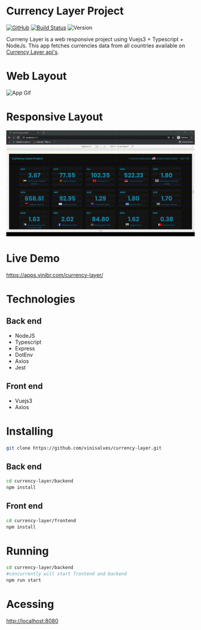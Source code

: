 # Currency Layer Project

[![GitHub](https://img.shields.io/github/license/vinisalves/currency-layer)](https://github.com/vinisalves/currency-layer/blob/main/LICENSE)
[![Build Status](https://travis-ci.com/vinisalves/currency-layer.svg?branch=main)](https://travis-ci.com/vinisalves/currency-layer)
![Version](https://img.shields.io/badge/dynamic/json?color=blue&label=currency-layer&query=version&url=https%3A%2F%2Fraw.githubusercontent.com%2Fvinisalves%2Fcurrency-layer%2Fmain%2Ffrontend%2Fpackage.json)

Currreny Layer is a web responsive project using Vuejs3 + Typescript + NodeJs.
This app fetches currencies data from all countries available on [Currency Layer api's](https://currencylayer.com/).

# Web Layout

![App Gif](./assets/app.gif "Web Layout")

# Responsive Layout

![App Gif](./assets/responsive.gif "Responsive Layout")
# Live Demo
<a  href="https://apps.vinibr.com/currency-layer/" target="_blank" rel="noopener noreferrer">https://apps.vinibr.com/currency-layer/</a>


# Technologies

## Back end
+ NodeJS
+ Typescript
+ Express
+ DotEnv
+ Axios
+ Jest

## Front end
+ Vuejs3
+ Axios

# Installing
``` bash
git clone https://github.com/vinisalves/currency-layer.git
```
## Back end

```bash
cd currency-layer/backend
npm install
```
## Front end
```bash
cd currency-layer/frontend
npm install
```
# Running
``` bash
cd currency-layer/backend
#concurrently will start frontend and backend
npm run start
```

# Acessing

[http://localhost:8080](http://localhost:8080)



